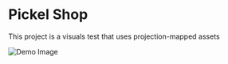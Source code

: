 # Pickel Shop

This project is a visuals test that uses projection-mapped assets

![Demo Image](repo/demo_img.png?raw=true "Demo Image")